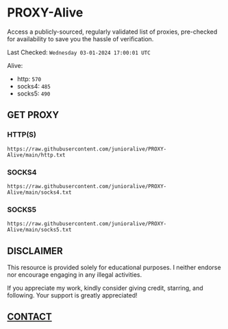# PROXY-Alive

Access a publicly-sourced, regularly validated list of proxies, pre-checked for availability to save you the hassle of verification.

Last Checked: `Wednesday 03-01-2024 17:00:01 UTC`

Alive:
- http: `570`
- socks4: `485`
- socks5: `490`

## GET PROXY

### HTTP(S)

```https://raw.githubusercontent.com/junioralive/PROXY-Alive/main/http.txt```

### SOCKS4

```https://raw.githubusercontent.com/junioralive/PROXY-Alive/main/socks4.txt```

### SOCKS5

```https://raw.githubusercontent.com/junioralive/PROXY-Alive/main/socks5.txt```

## DISCLAIMER

This resource is provided solely for educational purposes. I neither endorse nor encourage engaging in any illegal activities.

If you appreciate my work, kindly consider giving credit, starring, and following. Your support is greatly appreciated! 

## [CONTACT](https://t.me/TheJuniorAlive)
